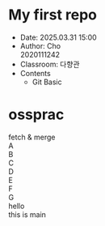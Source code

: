 # My first repo  
- Date: 2025.03.31 15:00  
- Author: Cho  
    2020111242
- Classroom: 다향관  
- Contents
    - Git Basic  
# ossprac  
fetch & merge  
A  
B  
C  
D  
E  
F  
G  
hello  
this is main  